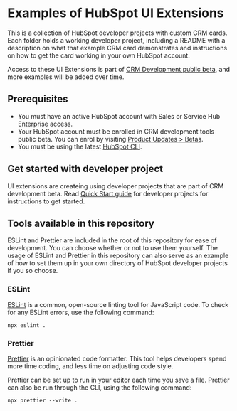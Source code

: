 # Examples of HubSpot UI Extensions

This is a collection of HubSpot developer projects with custom CRM cards. Each folder holds a working developer project, including a README with a description on what that example CRM card demonstrates and instructions on how to get the card working in your own HubSpot account.

Access to these UI Extensions is part of [CRM Development public beta](https://developers.hubspot.com/blog/crm-development-tools-for-hubspot-developers-beta), and more examples will be added over time.

## Prerequisites

- You must have an active HubSpot account with Sales or Service Hub Enterprise access.
- Your HubSpot account must be enrolled in CRM development tools public beta. You can enrol by visiting [Product Updates > Betas](https://app.hubspot.com/l/whats-new/betas).
- You must be using the latest [HubSpot CLI](https://www.npmjs.com/package/@hubspot/cli).
  
## Get started with developer project
UI extensions are createing using developer projects that are part of CRM development beta. Read [Quick Start guide](https://developers.hubspot.com/docs/platform/projects-quick-start-guide) for developer projects for instructions to get started. 

## Tools available in this repository

ESLint and Prettier are included in the root of this repository for ease of development. You can choose whether or not to use them yourself. The usage of ESLint and Prettier in this repository can also serve as an example of how to set them up in your own directory of HubSpot developer projects if you so choose.

### ESLint

[ESLint](https://eslint.org/) is a common, open-source linting tool for JavaScript code. To check for any ESLint errors, use the following command:

```
npx eslint .
```

### Prettier

[Prettier](https://prettier.io/) is an opinionated code formatter. This tool helps developers spend more time coding, and less time on adjusting code style.

Prettier can be set up to run in your editor each time you save a file. Prettier can also be run through the CLI, using the following command:

```
npx prettier --write .
```
